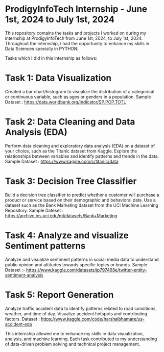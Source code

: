 # ProdigyInfoTech Internship - June 1st, 2024 to July 1st, 2024
This repository contains the tasks and projects I worked on during my internship at ProdigyInfoTech from June 1st, 2024, to July 1st, 2024. Throughout the internship, I had the opportunity to enhance my skills in Data Sciences specially in PYTHON.

Tasks which I did in this internship as follows:
# Task 1: Data Visualization
Created a bar chart/histogram to visualize the distribution of a categorical or continuous variable, such as ages or genders in a population.
Sample Dataset : https://data.worldbank.org/indicator/SP.POP.TOTL

# Task 2: Data Cleaning and Data Analysis (EDA)
Perform data cleaning and exploratory data analysis (EDA) on a dataset of your choice, such as the Titanic dataset from Kaggle. Explore the relationships between variables and identify patterns and trends in the data.
Sample Dataset : https://www.kaggle.com/c/titanic/data

# Task 3: Decision Tree Classifier
Build a decision tree classifier to predict whether a customer will purchase a product or service based on their demographic and behavioral data. Use a dataset such as the Bank Marketing dataset from the UCI Machine Learning Repository.
Sample Dateset : https://archive.ics.uci.edu/ml/datasets/Bank+Marketing

# Task 4: Analyze and visualize Sentiment patterns
Analyze and visualize sentiment patterns in social media data to understand public opinion and attitudes towards specific topics or brands.
Sample Dataset :- https://www.kaggle.com/datasets/jp797498e/twitter-entity-sentiment-analysis

# Task 5: Report Generation
Analyze traffic accident data to identify patterns related to road conditions, weather, and time of day. Visualize accident hotspots and contributing factors.
Dataset : https://www.kaggle.com/code/harshalbhamare/us-accident-eda

This internship allowed me to enhance my skills in data visualization, analysis, and machine learning. Each task contributed to my understanding of data-driven problem solving and technical project management.

